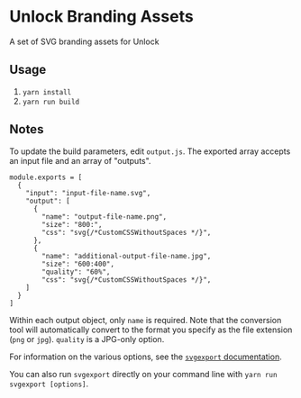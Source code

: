# Unlock Branding Assets

A set of SVG branding assets for Unlock

## Usage

1. `yarn install`
2. `yarn run build`

## Notes

To update the build parameters, edit `output.js`. The exported array accepts an input file and an array of "outputs".

```
module.exports = [
  {
    "input": "input-file-name.svg",
    "output": [
      {
        "name": "output-file-name.png",
        "size": "800:",
        "css": "svg{/*CustomCSSWithoutSpaces */}",
      },
      {
        "name": "additional-output-file-name.jpg",
        "size": "600:400",
        "quality": "60%",
        "css": "svg{/*CustomCSSWithoutSpaces */}",
    ]
  }
]
```

Within each output object, only `name` is required. Note that the conversion tool will automatically convert to the format you specify as the file extension (`png` or `jpg`). `quality` is a JPG-only option.

For information on the various options, see the [`svgexport` documentation](https://github.com/shakiba/svgexport).

You can also run `svgexport` directly on your command line with `yarn run svgexport [options]`.
